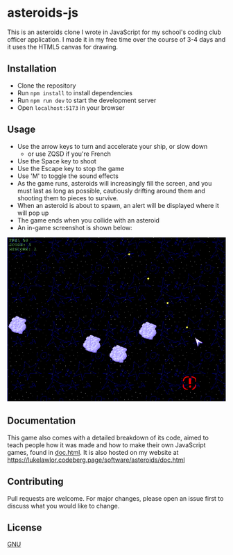 # asteroids-js

This is an asteroids clone I wrote in JavaScript for my school's coding club officer application. I made it in my free time over the course of 3-4 days and it uses the HTML5 canvas for drawing.

## Installation

-   Clone the repository
-   Run `npm install` to install dependencies
-   Run `npm run dev` to start the development server
-   Open `localhost:5173` in your browser

## Usage

-   Use the arrow keys to turn and accelerate your ship, or slow down
    -   or use ZQSD if you're French
-   Use the Space key to shoot
-   Use the Escape key to stop the game
-   Use 'M' to toggle the sound effects
-   As the game runs, asteroids will increasingly fill the screen, and you must last as long as possible, cautiously drifting around them and shooting them to pieces to survive.
-   When an asteroid is about to spawn, an alert will be displayed where it will pop up
-   The game ends when you collide with an asteroid
-   An in-game screenshot is shown below:

![in-game screenshot](public/images/screenshot.png)

## Documentation

This game also comes with a detailed breakdown of its code, aimed to teach people how it was made and how to make their own JavaScript games, found in [doc.html](doc.html). It is also hosted on my website at https://lukelawlor.codeberg.page/software/asteroids/doc.html

## Contributing

Pull requests are welcome. For major changes, please open an issue first to discuss what you would like to change.

## License

[GNU](LICENSE)

